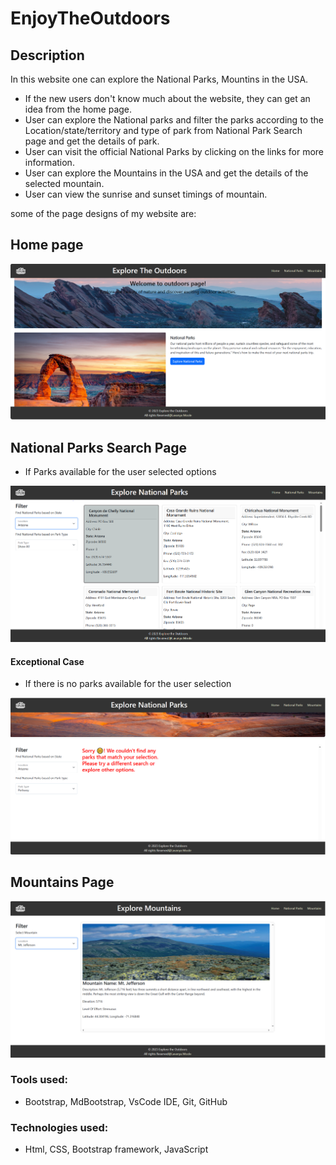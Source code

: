 # EnjoyTheOutdoors
## Description
In this website one can explore the National Parks, Mountins in the USA.
* If the new users don't know much about the website, they can get an idea from the home page.
* User can explore the National parks and filter the parks according to the Location/state/territory and type of park from National Park Search page and get the details of park.
* User can visit the official National Parks by clicking on the links for more information.
* User can explore the Mountains in the USA and get the details of the selected mountain.
* User can view the sunrise and sunset timings of mountain. 

some of the page designs of my website are:


## Home page
![homepage](./images/homePageImage.PNG)

## National Parks Search Page
* If Parks available for the user selected options

![National Parks Page](./images/parks.PNG)

#### Exceptional Case
* If there is no parks available for the user selection

![National Parks Exceptional case](./images/exceptionalCase.PNG)
## Mountains Page
![Mountains Page](./images/mountainsPage.PNG)

### Tools used:
* Bootstrap, MdBootstrap, VsCode IDE, Git, GitHub

### Technologies used:
* Html, CSS, Bootstrap framework, JavaScript